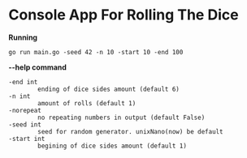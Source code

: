 # **Console App For Rolling The Dice**

**Running**
```
go run main.go -seed 42 -n 10 -start 10 -end 100
```

**--help command**
```
-end int
        ending of dice sides amount (default 6)
-n int
        amount of rolls (default 1)
-norepeat
        no repeating numbers in output (default False)
-seed int
        seed for random generator. unixNano(now) be default
-start int
        begining of dice sides amount (default 1)
```
